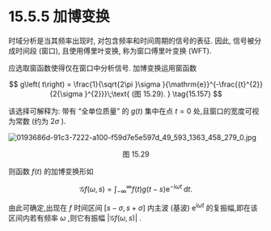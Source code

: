 # 15.5.5 加博变换

时域分析是当其频率出现时, 对包含频率和时间周期的信号的表征. 因此, 信号被分成时间段 (窗口), 且使用傅里叶变换, 称为窗口傅里叶变换 (WFT).

应选取窗函数使得仅在窗口中分析信号. 加博变换运用窗函数

$$
g\left( t\right)  = \frac{1}{\sqrt{2\pi }\sigma }{\mathrm{e}}^{-\frac{{t}^{2}}{2{\sigma }^{2}}}\;\text{ (图 15.29). } \tag{15.157}
$$

该选择可解释为: 带有 “全单位质量” 的 $g\left( t\right)$ 集中在点 $t = 0$ 处,且窗口的宽度可视为常数 (约为 ${2\sigma }$ ).

![0193686d-91c3-7222-a100-f59d7e5e597d_49_593_1363_458_279_0.jpg](/images/0193686d-91c3-7222-a100-f59d7e5e597d_49_593_1363_458_279_0.jpg)

<center>图 15.29</center>

则函数 $f\left( t\right)$ 的加博变换形如

$$
\mathcal{G}f\left( {\omega , s}\right)  = {\int }_{-\infty }^{\infty }f\left( t\right) g\left( {t - s}\right) {\mathrm{e}}^{-\mathrm{i}{\omega t}}\mathrm{\;d}t. \tag{15.158}
$$

由此可确定,出现在 $f$ 时间区间 $\left\lbrack  {s - \sigma , s + \sigma }\right\rbrack$ 内主波 (基波) ${\mathrm{e}}^{\mathrm{i}{\omega t}}$ 的复振幅,即在该区间内若有频率 $\omega$ ,则它有振幅 $\left| {\mathcal{G}f\left( {\omega , s}\right) }\right|$ .


